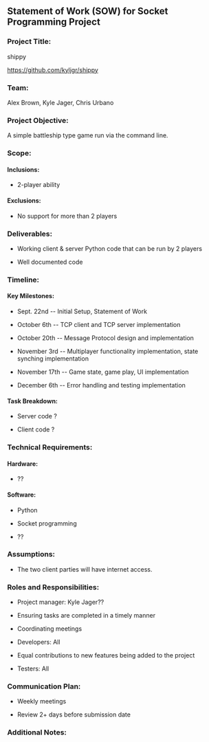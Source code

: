 Statement of Work (SOW) for Socket Programming Project
------------------------------------------------------

### Project Title:

shippy

<https://github.com/kyljgr/shippy>

### Team:

Alex Brown, Kyle Jager, Chris Urbano

### Project Objective:

[comment]: # ([Briefly describe the goal of the project. What problem are you trying to solve or what functionality are you aiming to achieve?])

A simple battleship type game run via the command line. 

### Scope:

#### Inclusions:

[comment]: # ([List the specific tasks, features, or components that will be included in the project.])

-   2-player ability 

#### Exclusions:

[comment]: # ([List any tasks, features, or components that will not be included in the project.])

-   No support for more than 2 players

### Deliverables:

[comment]: # ([List the expected outputs or deliverables from the project, such as a working Python script, documentation, or presentations.])

-   Working client & server Python code that can be run by 2 players

-   Well documented code

### Timeline:

#### Key Milestones:

[comment]: # ([Outline the major milestones or checkpoints throughout the project, with estimated completion dates.])

-   Sept. 22nd -- Initial Setup, Statement of Work

-   October 6th -- TCP client and TCP server implementation

-   October 20th -- Message Protocol design and implementation

-   November 3rd -- Multiplayer functionality implementation, state synching implementation

-   November 17th -- Game state, game play, UI implementation

-   December 6th -- Error handling and testing implementation

#### Task Breakdown:

-   Server code ?

-   Client code ?

### Technical Requirements:

#### Hardware:

[comment]: # ([Specify any hardware requirements, such as servers, networking equipment, or specific devices.])

-   ??

#### Software:

[comment]: # "([List the necessary software tools, programming languages (Python), libraries (socket, threading, etc.), and operating systems.])"

-   Python 

-   Socket programming

-   ??

### Assumptions:

[comment]: # ([State any assumptions that are being made about the project, such as network connectivity or availability of resources.])

-   The two client parties will have internet access.

### Roles and Responsibilities:

[comment]: # ([Define the roles of team members, including project manager, developers, testers, etc., and their responsibilities.])

-   Project manager: Kyle Jager??

-   Ensuring tasks are completed in a timely manner

-   Coordinating meetings

-   Developers: All

-   Equal contributions to new features being added to the project

-   Testers: All

### Communication Plan:

[comment]: # ([Outline the communication channels and frequency for project updates, meetings, and decision-making.])

-   Weekly meetings

-   Review 2+ days before submission date

### Additional Notes:

[comment]: # ([Include any other relevant information or considerations that are specific to your project.])

